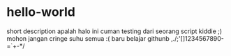 # hello-world
short description apalah
halo ini cuman testing dari seorang script kiddie ;)
mohon jangan cringe suhu semua :(
baru belajar githunb
,./;'[]1234567890-=`+-*/
